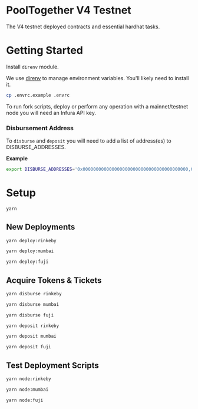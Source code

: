 # PoolTogether V4 Testnet
The V4 testnet deployed contracts and essential hardhat tasks.

# Getting Started
Install `direnv` module.

We use [direnv](https://direnv.net/) to manage environment variables.  You'll likely need to install it.

```sh
cp .envrc.example .envrc
```

To run fork scripts, deploy or perform any operation with a mainnet/testnet node you will need an Infura API key.

### Disbursement Address
To `disburse` and `deposit` you will need to add a list of address(es) to DISBURSE_ADDRESSES.


**Example**
```.sh
export DISBURSE_ADDRESSES='0x0000000000000000000000000000000000000000,0x0000000000000000000000000000000000000001'
```

# Setup
```.sh
yarn
```

## New Deployments
```.sh
yarn deploy:rinkeby
```

```.sh
yarn deploy:mumbai
```

```.sh
yarn deploy:fuji
```

## Acquire Tokens & Tickets

```.sh
yarn disburse rinkeby
```

```sh
yarn disburse mumbai
```

```sh
yarn disburse fuji
```

```sh
yarn deposit rinkeby
```

```sh
yarn deposit mumbai
```

```sh
yarn deposit fuji
```

## Test Deployment Scripts

```.sh
yarn node:rinkeby
```

```.sh
yarn node:mumbai
```


```.sh
yarn node:fuji
```
